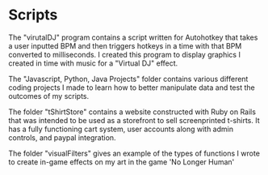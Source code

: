 # Scripts

The "virutalDJ" program contains a script written for Autohotkey that takes a user inputted BPM and then triggers hotkeys in a time with that BPM converted to milliseconds. I created this program to display graphics I created in time with music for a "Virtual DJ" effect.

The "Javascript, Python, Java Projects" folder contains various different coding projects I made to learn how to better manipulate data and test the outcomes of my scripts. 

The folder "tShirtStore" contains a website constructed with Ruby on Rails that was intended to be used as a storefront to sell screenprinted t-shirts. It has a fully functioning cart system, user accounts along with admin controls, and paypal integration.

The folder "visualFilters" gives an example of the types of functions I wrote to create in-game effects on my art in the game 'No Longer Human'
























